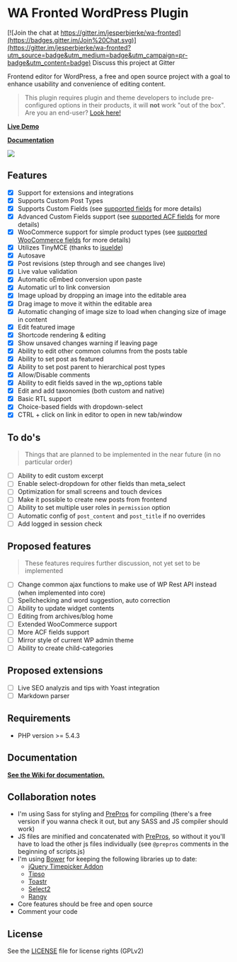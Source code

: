 WA Fronted WordPress Plugin
===========================

[![Join the chat at https://gitter.im/jesperbjerke/wa-fronted](https://badges.gitter.im/Join%20Chat.svg)](https://gitter.im/jesperbjerke/wa-fronted?utm_source=badge&utm_medium=badge&utm_campaign=pr-badge&utm_content=badge)
Discuss this project at Gitter

Frontend editor for WordPress, a free and open source project with a goal to enhance usability and convenience of editing content.

> This plugin requires plugin and theme developers to include pre-configured options in their products, it will **not** work "out of the box". Are you an end-user? [Look here!](https://edituswp.com/)

**[Live Demo](http://fronted.westart.se)**

**[Documentation](https://github.com/jesperbjerke/wa-fronted/wiki)**

![](https://github.com/jesperbjerke/wa-fronted/blob/master/screenshots/4GUJJnK01o.gif)

## Features

* [x] Support for extensions and integrations
* [x] Supports Custom Post Types
* [x] Supports Custom Fields (see [supported fields](https://github.com/jesperbjerke/wa-fronted/wiki/Supported-fields) for more details)
* [x] Advanced Custom Fields support (see [supported ACF fields](https://github.com/jesperbjerke/wa-fronted/wiki/Supported-fields) for more details)
* [x] WooCommerce support for simple product types (see [supported WooCommerce fields](https://github.com/jesperbjerke/wa-fronted/wiki/Supported-fields) for more details)
* [x] Utilizes TinyMCE (thanks to [isuelde](https://github.com/iseulde/wp-front-end-editor))
* [x] Autosave
* [x] Post revisions (step through and see changes live)
* [x] Live value validation
* [x] Automatic oEmbed conversion upon paste
* [x] Automatic url to link conversion
* [x] Image upload by dropping an image into the editable area
* [x] Drag image to move it within the editable area
* [x] Automatic changing of image size to load when changing size of image in content
* [x] Edit featured image
* [x] Shortcode rendering & editing
* [x] Show unsaved changes warning if leaving page
* [x] Ability to edit other common columns from the posts table
* [x] Ability to set post as featured
* [x] Ability to set post parent to hierarchical post types
* [x] Allow/Disable comments
* [x] Ability to edit fields saved in the wp_options table
* [x] Edit and add taxonomies (both custom and native)
* [x] Basic RTL support
* [x] Choice-based fields with dropdown-select
* [x] CTRL + click on link in editor to open in new tab/window

## To do's
> Things that are planned to be implemented in the near future (in no particular order)

* [ ] Ability to edit custom excerpt
* [ ] Enable select-dropdown for other fields than meta_select
* [ ] Optimization for small screens and touch devices
* [ ] Make it possible to create new posts from frontend
* [ ] Ability to set multiple user roles in `permission` option
* [ ] Automatic config of `post_content` and `post_title` if no overrides
* [ ] Add logged in session check

## Proposed features
> These features requires further discussion, not yet set to be implemented

* [ ] Change common ajax functions to make use of WP Rest API instead (when implemented into core)
* [ ] Spellchecking and word suggestion, auto correction
* [ ] Ability to update widget contents
* [ ] Editing from archives/blog home
* [ ] Extended WooCommerce support
* [ ] More ACF fields support
* [ ] Mirror style of current WP admin theme
* [ ] Ability to create child-categories

## Proposed extensions
* [ ] Live SEO analyzis and tips with Yoast integration
* [ ] Markdown parser

## Requirements
* PHP version >= 5.4.3

## Documentation
**[See the Wiki for documentation.](https://github.com/jesperbjerke/wa-fronted/wiki)**

## Collaboration notes
* I'm using Sass for styling and [PrePros](https://prepros.io/) for compiling (there's a free version if you wanna check it out, but any SASS and JS compiler should work)
* JS files are minified and concatenated with [PrePros](https://prepros.io/), so without it you'll have to load the other js files individually (see `@prepros` comments in the beginning of scripts.js)
* I'm using [Bower](http://bower.io/) for keeping the following libraries up to date:
  * [jQuery Timepicker Addon](https://github.com/trentrichardson/jQuery-Timepicker-Addon)
  * [Tipso](https://github.com/object505/tipso)
  * [Toastr](https://github.com/CodeSeven/toastr)
  * [Select2](https://select2.github.io/)
  * [Rangy](https://github.com/timdown/rangy)
* Core features should be free and open source
* Comment your code

## License
See the [LICENSE](LICENSE.md) file for license rights (GPLv2)